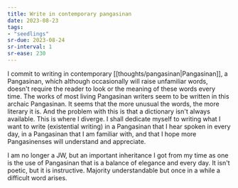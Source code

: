```yaml
---
title: Write in contemporary pangasinan
date: 2023-08-23
tags:
- "seedlings"
sr-due: 2023-08-24
sr-interval: 1
sr-ease: 230
---
```


I commit to writing in contemporary [[thoughts/pangasinan|Pangasinan]], a Pangasinan, which although occasionally will raise unfamiliar words, doesn't require the reader to look or the meaning of these words every time. The works of most living Pangasinan writers seem to be written in this archaic Pangasinan. It seems that the more unusual the words, the more literary it is. And the problem with this is that a dictionary isn't always available. This is where I diverge. I shall dedicate myself to writing what I want to write (existential writing) in a Pangasinan that I hear spoken in every day, in a Pangasinan that I am familiar with, and that I hope more Pangasinenses will understand and appreciate.

I am no longer a JW, but an important inheritance I got from my time as one is the use of Pangasinan that is a balance of elegance and every day. It isn't poetic, but it is instructive. Majority understandable but once in a while a difficult word arises.